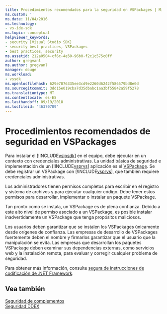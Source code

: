 ```yaml
---
title: Procedimientos recomendados para la seguridad en VSPackages | Microsoft Docs
ms.custom: ''
ms.date: 11/04/2016
ms.technology:
- vs-ide-sdk
ms.topic: conceptual
helpviewer_keywords:
- security [Visual Studio SDK]
- security best practices, VSPackages
- best practices, security
ms.assetid: 212a0504-cf6c-4e50-96b0-f2c1c575c0ff
author: gregvanl
ms.author: gregvanl
manager: douge
ms.workload:
- vssdk
ms.openlocfilehash: 629e7076335ee3cd9e2260d6242f586579bd8e0d
ms.sourcegitcommit: 3dd15e019cba7d35dbabc1aa3bf55842a59f5278
ms.translationtype: MT
ms.contentlocale: es-ES
ms.lasthandoff: 09/19/2018
ms.locfileid: "46370709"
---
```

# <a name="best-practices-for-security-in-vspackages"></a>Procedimientos recomendados de seguridad en VSPackages
Para instalar el [!INCLUDE[vsipsdk](../../extensibility/includes/vsipsdk_md.md)] en el equipo, debe ejecutar en un contexto con credenciales administrativas. La unidad básica de seguridad e implementación de un [!INCLUDE[vsprvs](../../code-quality/includes/vsprvs_md.md)] aplicación es el [VSPackage](../../extensibility/internals/vspackages.md). Se debe registrar un VSPackage con [!INCLUDE[vsprvs](../../code-quality/includes/vsprvs_md.md)], que también requiere credenciales administrativas.  
  
 Los administradores tienen permisos completos para escribir en el registro y sistema de archivos y para ejecutar cualquier código. Debe tener estos permisos para desarrollar, implementar o instalar un paquete VSPackage.  
  
 Tan pronto como se instala, un VSPackage es de plena confianza. Debido a este alto nivel de permiso asociado a un VSPackage, es posible instalar inadvertidamente un VSPackage que tenga propósitos maliciosos.  
  
 Los usuarios deben garantizar que se instalen los VSPackages únicamente desde orígenes de confianza. Las empresas de desarrollo de VSPackages fuertemente deben el nombre y firmarlos garantizar que el usuario que la manipulación se evita. Las empresas que desarrollan los paquetes VSPackage deben examinar sus dependencias externas, como servicios web y la instalación remota, para evaluar y corregir cualquier problema de seguridad.  
  
 Para obtener más información, consulte [segura de instrucciones de codificación de .NET Framework](/previous-versions/visualstudio/visual-studio-2008/d55zzx87(v=vs.90)).  
  
## <a name="see-also"></a>Vea también  
 [Seguridad de complementos](https://msdn.microsoft.com/Library/44a5c651-6246-4310-b371-65378917c799)   
 [Seguridad DDEX](https://msdn.microsoft.com/library/44a52a70-5c98-450e-993d-4a3b32f69ba8)